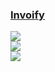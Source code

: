 ### [Invoify](https://github.com/al1abb/invoify)

![](https://img.shields.io/github/license/al1abb/invoify?style=flat-square)<br />
[![](https://img.shields.io/github/last-commit/scillidan/invoify/main?label=last%20commit%20(fork)&style=flat-square)](https://github.com/scillidan/invoify)<br />
![](https://img.shields.io/badge/Vercel-black?style=flat&logo=Vercel&logoColor=white)